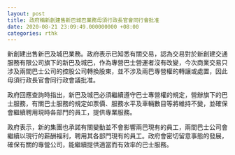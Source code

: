 ```yaml
---
layout: post
title: 政府稱新創建售新巴城巴業務毋須行政長官會同行會批准
date: 2020-08-21 23:09:49.000000000 +08:00
categories: rthk
---
```


新創建出售新巴及城巴業務。政府表示已知悉有關交易，認為交易對於新創建交通服務有限公司旗下的新巴及城巴，作為專營巴士營運者沒有改變，今次商業交易只涉及兩間巴士公司的控股公司轉換股東，並不涉及兩巴專營權的轉讓或處置，因此毋須行政長官會同行政會議批准。

政府回應查詢時指出，新巴及城巴必須繼續遵守巴士專營權的規定，營辦旗下的巴士服務，有關巴士服務的規定如票價、服務水平及車輛數目等將維持不變，並確保會繼續聘用現時各部門的員工，提供專業服務。

政府表示，新的集團也承諾有關變動並不會影響兩巴現有的員工，兩間巴士公司會繼續以現行的薪酬福利，聘用其各部門現有的員工。政府會密切留意事態的發展，確保有關的專營公司，能繼續提供適當而有效率的巴士服務。
